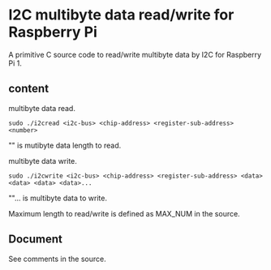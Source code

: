 # I2C multibyte data read/write for Raspberry Pi    

A primitive C source code to read/write multibyte data by I2C for Raspberry Pi 1.   

## content    

multibyte data read.   
```
sudo ./i2cread <i2c-bus> <chip-address> <register-sub-address> <number>  
```
 "<number>" is mutibyte data length to read.  
  
multibyte data write.   
```
sudo ./i2cwrite <i2c-bus> <chip-address> <register-sub-address> <data> <data> <data> <data>... 
```
  "<data>"... is multibyte data to write.   
  
Maximum length to read/write is defined as MAX_NUM in the source. 

## Document  

See comments in the source.  

